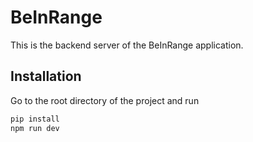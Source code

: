 # BeInRange

This is the backend server of the BeInRange application.

## Installation

Go to the root directory of the project and run

```bash
pip install
npm run dev
```
